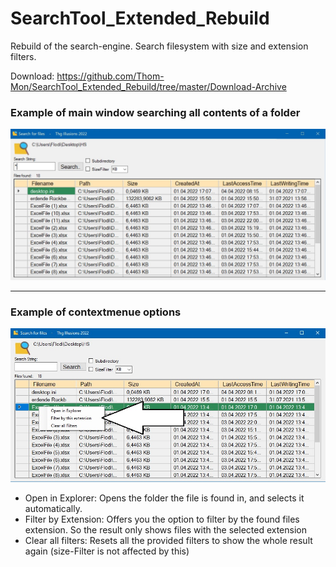 # SearchTool_Extended_Rebuild
Rebuild of the search-engine. Search filesystem with size and extension filters.

Download: https://github.com/Thom-Mon/SearchTool_Extended_Rebuild/tree/master/Download-Archive


### Example of main window searching all contents of a folder
![alt text](https://github.com/Thom-Mon/SearchTool_Extended_Rebuild/blob/master/Screenshots/Screenshot_main.JPG)
___

### Example of contextmenue options
![alt text](https://github.com/Thom-Mon/SearchTool_Extended_Rebuild/blob/master/Screenshots/Screenshot_contextmenue.JPG)
* Open in Explorer: Opens the folder the file is found in, and selects it automatically.
* Filter by Extension: Offers you the option to filter by the found files extension. So the result only shows files with the selected extension
* Clear all filters: Resets all the provided filters to show the whole result again (size-Filter is not affected by this)
